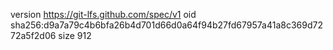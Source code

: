 version https://git-lfs.github.com/spec/v1
oid sha256:d9a7a79c4b6bfa26b4d701d66d0a64f94b27fd67957a41a8c369d7272a5f2d06
size 912
